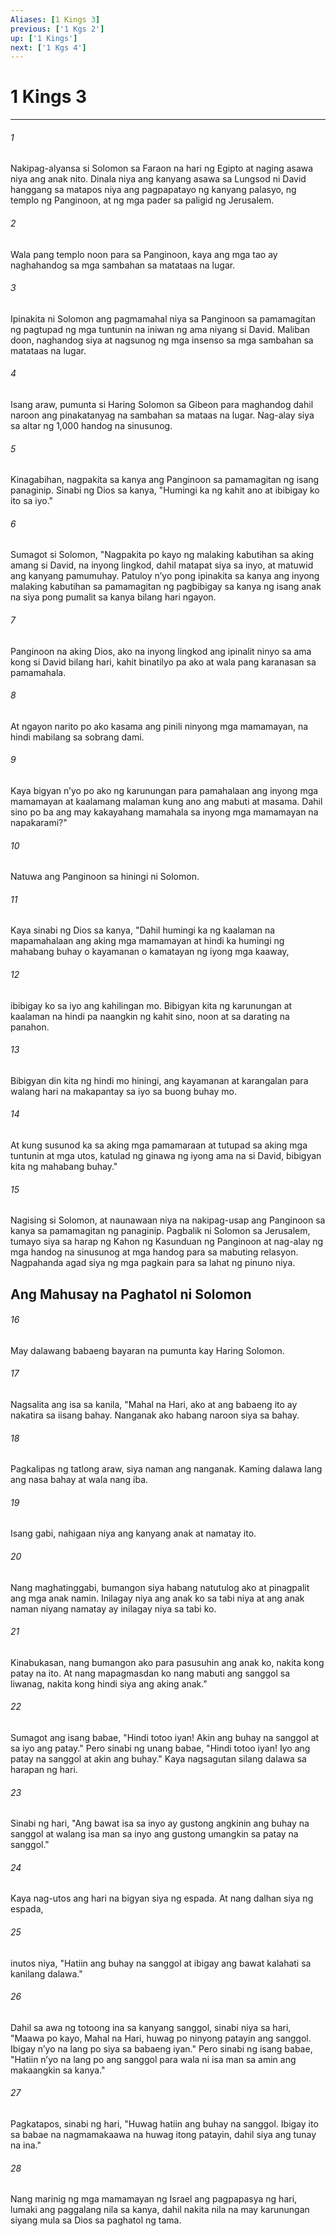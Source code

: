 ```yaml
---
Aliases: [1 Kings 3]
previous: ['1 Kgs 2']
up: ['1 Kings']
next: ['1 Kgs 4']
---
```

# 1 Kings 3

***

###### 1
Nakipag-alyansa si Solomon sa Faraon na hari ng Egipto at naging asawa niya ang anak nito. Dinala niya ang kanyang asawa sa Lungsod ni David hanggang sa matapos niya ang pagpapatayo ng kanyang palasyo, ng templo ng Panginoon, at ng mga pader sa paligid ng Jerusalem. 

###### 2
Wala pang templo noon para sa Panginoon, kaya ang mga tao ay naghahandog sa mga sambahan sa matataas na lugar. 

###### 3
Ipinakita ni Solomon ang pagmamahal niya sa Panginoon sa pamamagitan ng pagtupad ng mga tuntunin na iniwan ng ama niyang si David. Maliban doon, naghandog siya at nagsunog ng mga insenso sa mga sambahan sa matataas na lugar. 

###### 4
Isang araw, pumunta si Haring Solomon sa Gibeon para maghandog dahil naroon ang pinakatanyag na sambahan sa mataas na lugar. Nag-alay siya sa altar ng 1,000 handog na sinusunog. 

###### 5
Kinagabihan, nagpakita sa kanya ang Panginoon sa pamamagitan ng isang panaginip. Sinabi ng Dios sa kanya, "Humingi ka ng kahit ano at ibibigay ko ito sa iyo." 

###### 6
Sumagot si Solomon, "Nagpakita po kayo ng malaking kabutihan sa aking amang si David, na inyong lingkod, dahil matapat siya sa inyo, at matuwid ang kanyang pamumuhay. Patuloy nʼyo pong ipinakita sa kanya ang inyong malaking kabutihan sa pamamagitan ng pagbibigay sa kanya ng isang anak na siya pong pumalit sa kanya bilang hari ngayon. 

###### 7
Panginoon na aking Dios, ako na inyong lingkod ang ipinalit ninyo sa ama kong si David bilang hari, kahit binatilyo pa ako at wala pang karanasan sa pamamahala. 

###### 8
At ngayon narito po ako kasama ang pinili ninyong mga mamamayan, na hindi mabilang sa sobrang dami. 

###### 9
Kaya bigyan nʼyo po ako ng karunungan para pamahalaan ang inyong mga mamamayan at kaalamang malaman kung ano ang mabuti at masama. Dahil sino po ba ang may kakayahang mamahala sa inyong mga mamamayan na napakarami?" 

###### 10
Natuwa ang Panginoon sa hiningi ni Solomon. 

###### 11
Kaya sinabi ng Dios sa kanya, "Dahil humingi ka ng kaalaman na mapamahalaan ang aking mga mamamayan at hindi ka humingi ng mahabang buhay o kayamanan o kamatayan ng iyong mga kaaway, 

###### 12
ibibigay ko sa iyo ang kahilingan mo. Bibigyan kita ng karunungan at kaalaman na hindi pa naangkin ng kahit sino, noon at sa darating na panahon. 

###### 13
Bibigyan din kita ng hindi mo hiningi, ang kayamanan at karangalan para walang hari na makapantay sa iyo sa buong buhay mo. 

###### 14
At kung susunod ka sa aking mga pamamaraan at tutupad sa aking mga tuntunin at mga utos, katulad ng ginawa ng iyong ama na si David, bibigyan kita ng mahabang buhay." 

###### 15
Nagising si Solomon, at naunawaan niya na nakipag-usap ang Panginoon sa kanya sa pamamagitan ng panaginip. Pagbalik ni Solomon sa Jerusalem, tumayo siya sa harap ng Kahon ng Kasunduan ng Panginoon at nag-alay ng mga handog na sinusunog at mga handog para sa mabuting relasyon. Nagpahanda agad siya ng mga pagkain para sa lahat ng pinuno niya.

## Ang Mahusay na Paghatol ni Solomon 

###### 16
May dalawang babaeng bayaran na pumunta kay Haring Solomon. 

###### 17
Nagsalita ang isa sa kanila, "Mahal na Hari, ako at ang babaeng ito ay nakatira sa iisang bahay. Nanganak ako habang naroon siya sa bahay. 

###### 18
Pagkalipas ng tatlong araw, siya naman ang nanganak. Kaming dalawa lang ang nasa bahay at wala nang iba. 

###### 19
Isang gabi, nahigaan niya ang kanyang anak at namatay ito. 

###### 20
Nang maghatinggabi, bumangon siya habang natutulog ako at pinagpalit ang mga anak namin. Inilagay niya ang anak ko sa tabi niya at ang anak naman niyang namatay ay inilagay niya sa tabi ko. 

###### 21
Kinabukasan, nang bumangon ako para pasusuhin ang anak ko, nakita kong patay na ito. At nang mapagmasdan ko nang mabuti ang sanggol sa liwanag, nakita kong hindi siya ang aking anak." 

###### 22
Sumagot ang isang babae, "Hindi totoo iyan! Akin ang buhay na sanggol at sa iyo ang patay." Pero sinabi ng unang babae, "Hindi totoo iyan! Iyo ang patay na sanggol at akin ang buhay." Kaya nagsagutan silang dalawa sa harapan ng hari. 

###### 23
Sinabi ng hari, "Ang bawat isa sa inyo ay gustong angkinin ang buhay na sanggol at walang isa man sa inyo ang gustong umangkin sa patay na sanggol." 

###### 24
Kaya nag-utos ang hari na bigyan siya ng espada. At nang dalhan siya ng espada, 

###### 25
inutos niya, "Hatiin ang buhay na sanggol at ibigay ang bawat kalahati sa kanilang dalawa." 

###### 26
Dahil sa awa ng totoong ina sa kanyang sanggol, sinabi niya sa hari, "Maawa po kayo, Mahal na Hari, huwag po ninyong patayin ang sanggol. Ibigay nʼyo na lang po siya sa babaeng iyan." Pero sinabi ng isang babae, "Hatiin nʼyo na lang po ang sanggol para wala ni isa man sa amin ang makaangkin sa kanya." 

###### 27
Pagkatapos, sinabi ng hari, "Huwag hatiin ang buhay na sanggol. Ibigay ito sa babae na nagmamakaawa na huwag itong patayin, dahil siya ang tunay na ina." 

###### 28
Nang marinig ng mga mamamayan ng Israel ang pagpapasya ng hari, lumaki ang paggalang nila sa kanya, dahil nakita nila na may karunungan siyang mula sa Dios sa paghatol ng tama.
